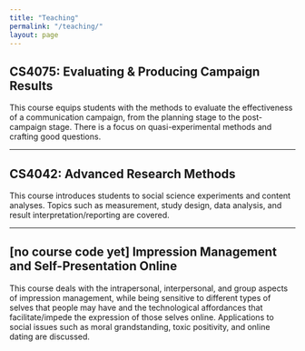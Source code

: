 ```yaml
---
title: "Teaching"
permalink: "/teaching/"
layout: page
---
```

## CS4075: Evaluating & Producing Campaign Results

This course equips students with the methods to evaluate the effectiveness of a communication campaign, from the planning stage to the post-campaign stage. There is a focus on quasi-experimental methods and crafting good questions.

---

## CS4042: Advanced Research Methods

This course introduces students to social science experiments and content analyses. Topics such as measurement, study design, data analysis, and result interpretation/reporting are covered.

---

## [no course code yet] Impression Management and Self-Presentation Online

This course deals with the intrapersonal, interpersonal, and group aspects of impression management, while being sensitive to different types of selves that people may have and the technological affordances that facilitate/impede the expression of those selves online. Applications to social issues such as moral grandstanding, toxic positivity, and online dating are discussed.